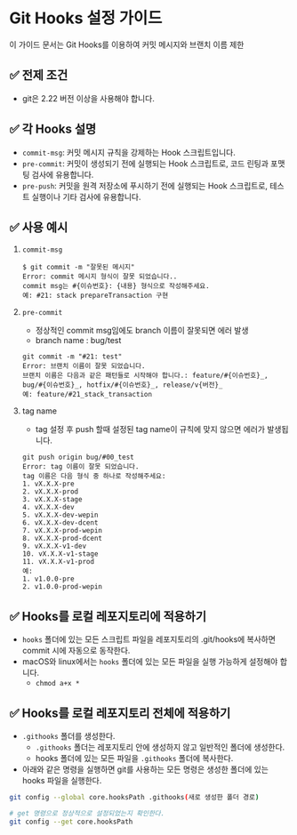 # Git Hooks 설정 가이드

이 가이드 문서는 Git Hooks를 이용하여 커밋 메시지와 브랜치 이름 제한

## ✅ 전제 조건

- git은 2.22 버전 이상을 사용해야 합니다.

## ✅ 각 Hooks 설명

- `commit-msg`: 커밋 메시지 규칙을 강제하는 Hook 스크립트입니다.
- `pre-commit`: 커밋이 생성되기 전에 실행되는 Hook 스크립트로, 코드 린팅과 포맷팅 검사에 유용합니다.
- `pre-push`: 커밋을 원격 저장소에 푸시하기 전에 실행되는 Hook 스크립트로, 테스트 실행이나 기타 검사에 유용합니다.

## ✅ 사용 예시

1. `commit-msg`

   ```shell
   $ git commit -m "잘못된 메시지"
   Error: commit 메시지 형식이 잘못 되었습니다..
   commit msg는 #{이슈번호}: {내용} 형식으로 작성해주세요.
   예: #21: stack prepareTransaction 구현
   ```

2. `pre-commit`

   - 정상적인 commit msg임에도 branch 이름이 잘못되면 에러
     발생
   - branch name : bug/test

   ```shell
   git commit -m "#21: test"
   Error: 브랜치 이름이 잘못 되었습니다.
   브랜치 이름은 다음과 같은 패턴들로 시작해야 합니다.: feature/#{이슈번호}_, bug/#{이슈번호}_, hotfix/#{이슈번호}_, release/v{버전}_
   예: feature/#21_stack_transaction
   ```

3. tag name

   - tag 설정 후 push 할때 설정된 tag name이 규칙에 맞지 않으면 에러가 발생됩니다.

   ```shell
   git push origin bug/#00_test
   Error: tag 이름이 잘못 되었습니다.
   tag 이름은 다음 형식 중 하나로 작성해주세요:
   1. vX.X.X-pre
   2. vX.X.X-prod
   3. vX.X.X-stage
   4. vX.X.X-dev
   5. vX.X.X-dev-wepin
   6. vX.X.X-dev-dcent
   7. vX.X.X-prod-wepin
   8. vX.X.X-prod-dcent
   9. vX.X.X-v1-dev
   10. vX.X.X-v1-stage
   11. vX.X.X-v1-prod
   예:
   1. v1.0.0-pre
   2. v1.0.0-prod-wepin
   ```

## ✅ Hooks를 로컬 레포지토리에 적용하기

- `hooks` 폴더에 있는 모든 스크립트 파일을 레포지토리의 .git/hooks에 복사하면 commit 시에 자동으로 동작한다.
- macOS와 linux에서는 `hooks` 폴더에 있는 모든 파일을 실행 가능하게 설정해야 합니다.
  - `chmod a+x *`

## ✅ Hooks를 로컬 레포지토리 전체에 적용하기

- `.githooks` 폴더를 생성한다.
  - `.githooks` 폴더는 레포지토리 안에 생성하지 않고 일반적인 폴더에 생성한다.
  - hooks 폴더에 있는 모든 파일을 `.githooks` 폴더에 복사한다.
- 아래와 같은 명령을 실행하면 git를 사용하는 모든 명령은 생성한 폴더에 있는 hooks 파일을 실행한다.

```bash
git config --global core.hooksPath .githooks(새로 생성한 폴더 경로)

# get 명령으로 정상적으로 설정되었는지 확인한다.
git config --get core.hooksPath
```
